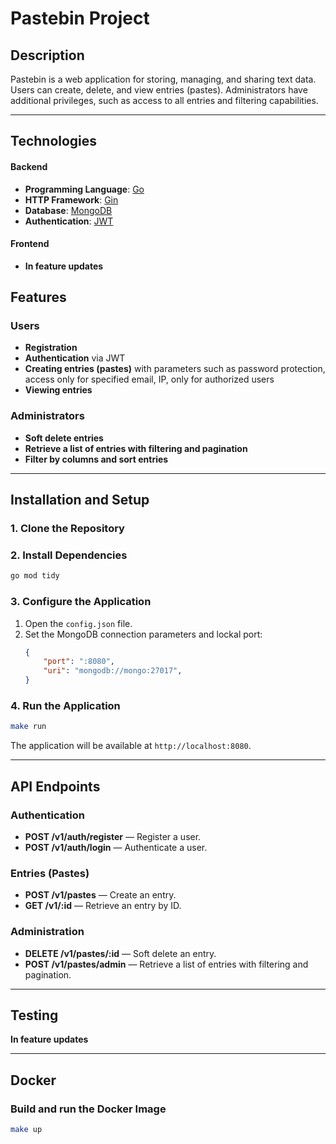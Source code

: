 # Pastebin Project
## Description
Pastebin is a web application for storing, managing, and sharing text data. Users can create, delete, and view entries (pastes). Administrators have additional privileges, such as access to all entries and filtering capabilities.

---
## Technologies

#### Backend
- **Programming Language**: [Go](https://go.dev/)
- **HTTP Framework**: [Gin](https://github.com/gin-gonic/gin)
- **Database**: [MongoDB](https://github.com/mongodb/mongo-go-driver)
- **Authentication**: [JWT](https://en.wikipedia.org/wiki/JSON_Web_Token)

#### Frontend
- **In feature updates**

## Features

### Users
- **Registration**
- **Authentication** via JWT
- **Creating entries (pastes)** with parameters such as password protection, access only for specified email, IP, only for authorized users
- **Viewing entries**

### Administrators
- **Soft delete entries**
- **Retrieve a list of entries with filtering and pagination**
- **Filter by columns and sort entries**

---

## Installation and Setup

### 1. Clone the Repository

### 2. Install Dependencies
```bash
go mod tidy
```

### 3. Configure the Application
1. Open the `config.json` file.
2. Set the MongoDB connection parameters and lockal port:
    ```json
    {
        "port": ":8080",
        "uri": "mongodb://mongo:27017",
    }
    ```

### 4. Run the Application
```bash
make run
```
The application will be available at `http://localhost:8080`.

---

## API Endpoints

### Authentication
- **POST /v1/auth/register** — Register a user.
- **POST /v1/auth/login** — Authenticate a user.

### Entries (Pastes)
- **POST /v1/pastes** — Create an entry.
- **GET /v1/:id** — Retrieve an entry by ID.

### Administration
- **DELETE /v1/pastes/:id** — Soft delete an entry.
- **POST /v1/pastes/admin** — Retrieve a list of entries with filtering and pagination.

---

## Testing

**In feature updates**

---

## Docker

### Build and run the Docker Image
```bash
make up
```
